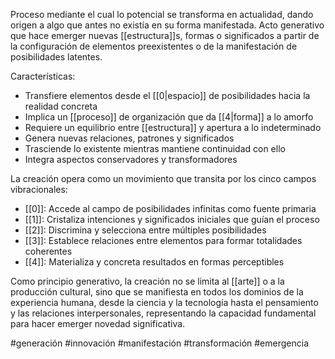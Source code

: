 Proceso mediante el cual lo potencial se transforma en actualidad, dando origen a algo que antes no existía en su forma manifestada. Acto generativo que hace emerger nuevas [[estructura]]s, formas o significados a partir de la configuración de elementos preexistentes o de la manifestación de posibilidades latentes.

Características:
- Transfiere elementos desde el [[0|espacio]] de posibilidades hacia la realidad concreta
- Implica un [[proceso]] de organización que da [[4|forma]] a lo amorfo
- Requiere un equilibrio entre [[estructura]] y apertura a lo indeterminado
- Genera nuevas relaciones, patrones y significados
- Trasciende lo existente mientras mantiene continuidad con ello
- Integra aspectos conservadores y transformadores

La creación opera como un movimiento que transita por los cinco campos vibracionales:
- [[0]]: Accede al campo de posibilidades infinitas como fuente primaria
- [[1]]: Cristaliza intenciones y significados iniciales que guían el proceso
- [[2]]: Discrimina y selecciona entre múltiples posibilidades
- [[3]]: Establece relaciones entre elementos para formar totalidades coherentes
- [[4]]: Materializa y concreta resultados en formas perceptibles

Como principio generativo, la creación no se limita al [[arte]] o a la producción cultural, sino que se manifiesta en todos los dominios de la experiencia humana, desde la ciencia y la tecnología hasta el pensamiento y las relaciones interpersonales, representando la capacidad fundamental para hacer emerger novedad significativa.

#generación #innovación #manifestación #transformación #emergencia
